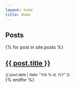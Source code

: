 ```yaml
---
layout: home
title: Home
---
```


## Posts

{% for post in site.posts %}
  <div class="post">
    <h2><a href="{{ post.url }}">{{ post.title }}</a></h2>
    <small>{{ post.date | date: "%b %-d, %Y" }}</small>
  </div>
{% endfor %}

